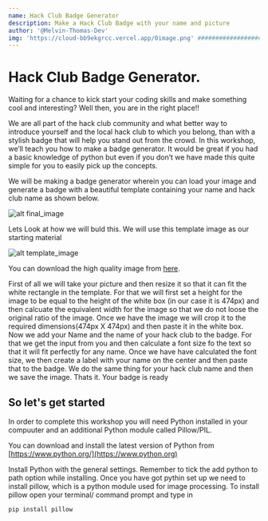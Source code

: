 ```yaml
---
name: Hack Club Badge Generator
description: Make a Hack Club Badge with your name and picture
author: '@Melvin-Thomas-Dev'
img: 'https://cloud-bb9ekgrcc.vercel.app/0image.png' ################################ TODO ###############################################
---
```


# Hack Club Badge Generator.

Waiting for a chance to kick start your coding skills and make something cool and interesting?  Well then, you are in the right place!! 

We are all part of the hack club community and what better way to introduce yourself and the local hack club to which you belong, than with a stylish badge that will help you stand out from the crowd. In this workshop, we’ll teach you how to make a badge generator. It would be great if you had a basic knowledge of python but even if you don’t we have made this quite simple for you to easily pick up the concepts.

We will be making a badge generator wherein you can load your image and generate a badge with a beautiful template containing your name and hack club name as shown below.

![alt final_image](https://cloud-2s7kfdv88.vercel.app/0john_doe_badge.png)

Lets Look at how we will buld this.
We will use this template image as our starting material

![alt template_image](https://cloud-9wn2hv2iz.vercel.app/0template_-_copy.png)

You can download the high quality image from [here](https://cloud-3a5mpac6q.vercel.app/0template.png).

First of all we will take your picture and then resize it so that it can fit the white rectangle in the template. For that we will first set a height for the image to be equal to the height of the white box (in our case it is 474px) and then calcuate the equivalent width for the image so that we do not loose the original ratio of the image. Once we have the image we will crop it to the required dimensions(474px X 474px) and then paste it in the white box. 
Now we add your Name and the name of your hack club to the badge. For that we get the input from you and then calculate a font size fo the text so that it will fit perfectly for any name. Once we have have calculated the font size, we then create a label with your name on the center and then paste that to the badge. We do the same thing for your hack club name and then we save the image. Thats it. Your badge is ready

## So let's get started
In order to complete this workshop you will need Python installed in your compuuter and an additional Python module called Pillow/PIL.

You can download and install the latest version of Python from [https://www.python.org/](https://www.python.org)

Install Python with the general settings. Remember to  tick the add python to path option while installing.
Once you have got pythin set up we need to install pillow, which is a python module used for image processing.
To install pillow open your terminal/ command prompt and type in 
```
pip install pillow
```

